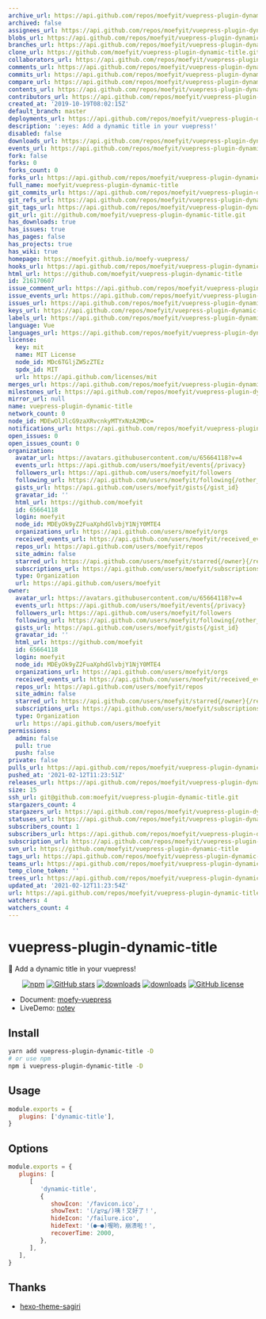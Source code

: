 ```yaml
---
archive_url: https://api.github.com/repos/moefyit/vuepress-plugin-dynamic-title/{archive_format}{/ref}
archived: false
assignees_url: https://api.github.com/repos/moefyit/vuepress-plugin-dynamic-title/assignees{/user}
blobs_url: https://api.github.com/repos/moefyit/vuepress-plugin-dynamic-title/git/blobs{/sha}
branches_url: https://api.github.com/repos/moefyit/vuepress-plugin-dynamic-title/branches{/branch}
clone_url: https://github.com/moefyit/vuepress-plugin-dynamic-title.git
collaborators_url: https://api.github.com/repos/moefyit/vuepress-plugin-dynamic-title/collaborators{/collaborator}
comments_url: https://api.github.com/repos/moefyit/vuepress-plugin-dynamic-title/comments{/number}
commits_url: https://api.github.com/repos/moefyit/vuepress-plugin-dynamic-title/commits{/sha}
compare_url: https://api.github.com/repos/moefyit/vuepress-plugin-dynamic-title/compare/{base}...{head}
contents_url: https://api.github.com/repos/moefyit/vuepress-plugin-dynamic-title/contents/{+path}
contributors_url: https://api.github.com/repos/moefyit/vuepress-plugin-dynamic-title/contributors
created_at: '2019-10-19T08:02:15Z'
default_branch: master
deployments_url: https://api.github.com/repos/moefyit/vuepress-plugin-dynamic-title/deployments
description: ':eyes: Add a dynamic title in your vuepress!'
disabled: false
downloads_url: https://api.github.com/repos/moefyit/vuepress-plugin-dynamic-title/downloads
events_url: https://api.github.com/repos/moefyit/vuepress-plugin-dynamic-title/events
fork: false
forks: 0
forks_count: 0
forks_url: https://api.github.com/repos/moefyit/vuepress-plugin-dynamic-title/forks
full_name: moefyit/vuepress-plugin-dynamic-title
git_commits_url: https://api.github.com/repos/moefyit/vuepress-plugin-dynamic-title/git/commits{/sha}
git_refs_url: https://api.github.com/repos/moefyit/vuepress-plugin-dynamic-title/git/refs{/sha}
git_tags_url: https://api.github.com/repos/moefyit/vuepress-plugin-dynamic-title/git/tags{/sha}
git_url: git://github.com/moefyit/vuepress-plugin-dynamic-title.git
has_downloads: true
has_issues: true
has_pages: false
has_projects: true
has_wiki: true
homepage: https://moefyit.github.io/moefy-vuepress/
hooks_url: https://api.github.com/repos/moefyit/vuepress-plugin-dynamic-title/hooks
html_url: https://github.com/moefyit/vuepress-plugin-dynamic-title
id: 216170607
issue_comment_url: https://api.github.com/repos/moefyit/vuepress-plugin-dynamic-title/issues/comments{/number}
issue_events_url: https://api.github.com/repos/moefyit/vuepress-plugin-dynamic-title/issues/events{/number}
issues_url: https://api.github.com/repos/moefyit/vuepress-plugin-dynamic-title/issues{/number}
keys_url: https://api.github.com/repos/moefyit/vuepress-plugin-dynamic-title/keys{/key_id}
labels_url: https://api.github.com/repos/moefyit/vuepress-plugin-dynamic-title/labels{/name}
language: Vue
languages_url: https://api.github.com/repos/moefyit/vuepress-plugin-dynamic-title/languages
license:
  key: mit
  name: MIT License
  node_id: MDc6TGljZW5zZTEz
  spdx_id: MIT
  url: https://api.github.com/licenses/mit
merges_url: https://api.github.com/repos/moefyit/vuepress-plugin-dynamic-title/merges
milestones_url: https://api.github.com/repos/moefyit/vuepress-plugin-dynamic-title/milestones{/number}
mirror_url: null
name: vuepress-plugin-dynamic-title
network_count: 0
node_id: MDEwOlJlcG9zaXRvcnkyMTYxNzA2MDc=
notifications_url: https://api.github.com/repos/moefyit/vuepress-plugin-dynamic-title/notifications{?since,all,participating}
open_issues: 0
open_issues_count: 0
organization:
  avatar_url: https://avatars.githubusercontent.com/u/65664118?v=4
  events_url: https://api.github.com/users/moefyit/events{/privacy}
  followers_url: https://api.github.com/users/moefyit/followers
  following_url: https://api.github.com/users/moefyit/following{/other_user}
  gists_url: https://api.github.com/users/moefyit/gists{/gist_id}
  gravatar_id: ''
  html_url: https://github.com/moefyit
  id: 65664118
  login: moefyit
  node_id: MDEyOk9yZ2FuaXphdGlvbjY1NjY0MTE4
  organizations_url: https://api.github.com/users/moefyit/orgs
  received_events_url: https://api.github.com/users/moefyit/received_events
  repos_url: https://api.github.com/users/moefyit/repos
  site_admin: false
  starred_url: https://api.github.com/users/moefyit/starred{/owner}{/repo}
  subscriptions_url: https://api.github.com/users/moefyit/subscriptions
  type: Organization
  url: https://api.github.com/users/moefyit
owner:
  avatar_url: https://avatars.githubusercontent.com/u/65664118?v=4
  events_url: https://api.github.com/users/moefyit/events{/privacy}
  followers_url: https://api.github.com/users/moefyit/followers
  following_url: https://api.github.com/users/moefyit/following{/other_user}
  gists_url: https://api.github.com/users/moefyit/gists{/gist_id}
  gravatar_id: ''
  html_url: https://github.com/moefyit
  id: 65664118
  login: moefyit
  node_id: MDEyOk9yZ2FuaXphdGlvbjY1NjY0MTE4
  organizations_url: https://api.github.com/users/moefyit/orgs
  received_events_url: https://api.github.com/users/moefyit/received_events
  repos_url: https://api.github.com/users/moefyit/repos
  site_admin: false
  starred_url: https://api.github.com/users/moefyit/starred{/owner}{/repo}
  subscriptions_url: https://api.github.com/users/moefyit/subscriptions
  type: Organization
  url: https://api.github.com/users/moefyit
permissions:
  admin: false
  pull: true
  push: false
private: false
pulls_url: https://api.github.com/repos/moefyit/vuepress-plugin-dynamic-title/pulls{/number}
pushed_at: '2021-02-12T11:23:51Z'
releases_url: https://api.github.com/repos/moefyit/vuepress-plugin-dynamic-title/releases{/id}
size: 15
ssh_url: git@github.com:moefyit/vuepress-plugin-dynamic-title.git
stargazers_count: 4
stargazers_url: https://api.github.com/repos/moefyit/vuepress-plugin-dynamic-title/stargazers
statuses_url: https://api.github.com/repos/moefyit/vuepress-plugin-dynamic-title/statuses/{sha}
subscribers_count: 1
subscribers_url: https://api.github.com/repos/moefyit/vuepress-plugin-dynamic-title/subscribers
subscription_url: https://api.github.com/repos/moefyit/vuepress-plugin-dynamic-title/subscription
svn_url: https://github.com/moefyit/vuepress-plugin-dynamic-title
tags_url: https://api.github.com/repos/moefyit/vuepress-plugin-dynamic-title/tags
teams_url: https://api.github.com/repos/moefyit/vuepress-plugin-dynamic-title/teams
temp_clone_token: ''
trees_url: https://api.github.com/repos/moefyit/vuepress-plugin-dynamic-title/git/trees{/sha}
updated_at: '2021-02-12T11:23:54Z'
url: https://api.github.com/repos/moefyit/vuepress-plugin-dynamic-title
watchers: 4
watchers_count: 4
---
```


# vuepress-plugin-dynamic-title <GitHubLink repo="moefyit/vuepress-plugin-dynamic-title"/>

:eyes: Add a dynamic title in your vuepress!

<p align="center">
   <a href="https://www.npmjs.com/package/vuepress-plugin-dynamic-title" target="_blank"><img alt="npm" src="https://img.shields.io/npm/v/vuepress-plugin-dynamic-title.svg"></a>
   <a href="https://github.com/moefyit/vuepress-plugin-dynamic-title/stargazers" target="_blank"><img alt="GitHub stars" src="https://img.shields.io/github/stars/moefyit/vuepress-plugin-dynamic-title"></a>
   <a href="https://www.npmjs.com/package/vuepress-plugin-dynamic-title" target="_blank"><img alt="downloads" src="https://img.shields.io/npm/dt/vuepress-plugin-dynamic-title.svg"></a>
   <a href="https://www.npmjs.com/package/vuepress-plugin-dynamic-title" target="_blank"><img alt="downloads" src="https://img.shields.io/npm/dm/vuepress-plugin-dynamic-title.svg"></a>
   <a href="https://github.com/moefyit/vuepress-plugin-dynamic-title/blob/master/LICENSE" target="_blank"><img alt="GitHub license" src="https://img.shields.io/github/license/moefyit/vuepress-plugin-dynamic-title"></a>
</p>

-  Document: [moefy-vuepress](https://moefyit.github.io/moefy-vuepress/)
-  LiveDemo: [notev](https://www.sigure.xyz/)

## Install

```bash
yarn add vuepress-plugin-dynamic-title -D
# or use npm
npm i vuepress-plugin-dynamic-title -D
```

## Usage

```javascript
module.exports = {
   plugins: ['dynamic-title'],
}
```

## Options

```js
module.exports = {
   plugins: [
      [
         'dynamic-title',
         {
            showIcon: '/favicon.ico',
            showText: '(/≧▽≦/)咦！又好了！',
            hideIcon: '/failure.ico',
            hideText: '(●—●)喔哟，崩溃啦！',
            recoverTime: 2000,
         },
      ],
   ],
}
```

## Thanks

-  [hexo-theme-sagiri](https://github.com/DIYgod/diygod.me/blob/master/themes/sagiri/src/title.js)
